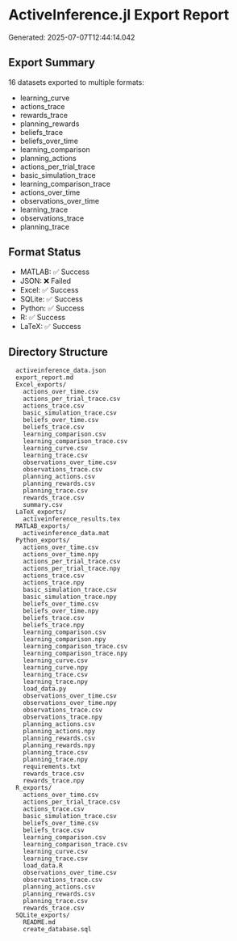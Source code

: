 # ActiveInference.jl Export Report

Generated: 2025-07-07T12:44:14.042

## Export Summary

16 datasets exported to multiple formats:

- learning_curve
- actions_trace
- rewards_trace
- planning_rewards
- beliefs_trace
- beliefs_over_time
- learning_comparison
- planning_actions
- actions_per_trial_trace
- basic_simulation_trace
- learning_comparison_trace
- actions_over_time
- observations_over_time
- learning_trace
- observations_trace
- planning_trace

## Format Status

- MATLAB: ✅ Success
- JSON: ❌ Failed
- Excel: ✅ Success
- SQLite: ✅ Success
- Python: ✅ Success
- R: ✅ Success
- LaTeX: ✅ Success

## Directory Structure

```
  activeinference_data.json
  export_report.md
  Excel_exports/
    actions_over_time.csv
    actions_per_trial_trace.csv
    actions_trace.csv
    basic_simulation_trace.csv
    beliefs_over_time.csv
    beliefs_trace.csv
    learning_comparison.csv
    learning_comparison_trace.csv
    learning_curve.csv
    learning_trace.csv
    observations_over_time.csv
    observations_trace.csv
    planning_actions.csv
    planning_rewards.csv
    planning_trace.csv
    rewards_trace.csv
    summary.csv
  LaTeX_exports/
    activeinference_results.tex
  MATLAB_exports/
    activeinference_data.mat
  Python_exports/
    actions_over_time.csv
    actions_over_time.npy
    actions_per_trial_trace.csv
    actions_per_trial_trace.npy
    actions_trace.csv
    actions_trace.npy
    basic_simulation_trace.csv
    basic_simulation_trace.npy
    beliefs_over_time.csv
    beliefs_over_time.npy
    beliefs_trace.csv
    beliefs_trace.npy
    learning_comparison.csv
    learning_comparison.npy
    learning_comparison_trace.csv
    learning_comparison_trace.npy
    learning_curve.csv
    learning_curve.npy
    learning_trace.csv
    learning_trace.npy
    load_data.py
    observations_over_time.csv
    observations_over_time.npy
    observations_trace.csv
    observations_trace.npy
    planning_actions.csv
    planning_actions.npy
    planning_rewards.csv
    planning_rewards.npy
    planning_trace.csv
    planning_trace.npy
    requirements.txt
    rewards_trace.csv
    rewards_trace.npy
  R_exports/
    actions_over_time.csv
    actions_per_trial_trace.csv
    actions_trace.csv
    basic_simulation_trace.csv
    beliefs_over_time.csv
    beliefs_trace.csv
    learning_comparison.csv
    learning_comparison_trace.csv
    learning_curve.csv
    learning_trace.csv
    load_data.R
    observations_over_time.csv
    observations_trace.csv
    planning_actions.csv
    planning_rewards.csv
    planning_trace.csv
    rewards_trace.csv
  SQLite_exports/
    README.md
    create_database.sql
```
